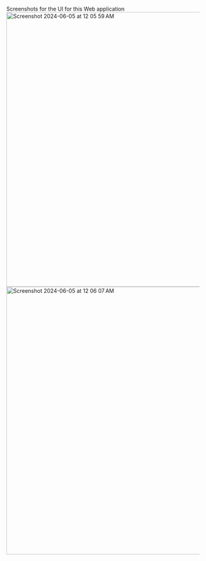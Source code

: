 Screenshots for the UI for this Web application
<img width="716" alt="Screenshot 2024-06-05 at 12 05 59 AM" src="https://github.com/vighanesh2/Unbeatable-TTT-Engine/assets/103332350/757eb877-a716-4faa-be7a-dfc20f94d857">
<img width="698" alt="Screenshot 2024-06-05 at 12 06 07 AM" src="https://github.com/vighanesh2/Unbeatable-TTT-Engine/assets/103332350/84418127-04e7-4cc8-a2aa-40b1b1639433">
